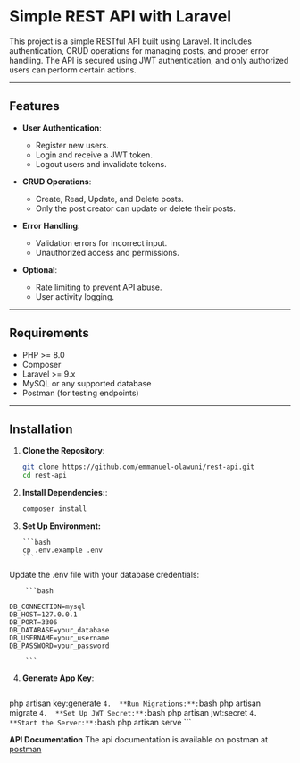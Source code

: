 # Simple REST API with Laravel

This project is a simple RESTful API built using Laravel. It includes authentication, CRUD operations for managing posts, and proper error handling. The API is secured using JWT authentication, and only authorized users can perform certain actions.

---

## Features

-   **User Authentication**:

    -   Register new users.
    -   Login and receive a JWT token.
    -   Logout users and invalidate tokens.

-   **CRUD Operations**:

    -   Create, Read, Update, and Delete posts.
    -   Only the post creator can update or delete their posts.

-   **Error Handling**:

    -   Validation errors for incorrect input.
    -   Unauthorized access and permissions.

-   **Optional**:
    -   Rate limiting to prevent API abuse.
    -   User activity logging.

---

## Requirements

-   PHP >= 8.0
-   Composer
-   Laravel >= 9.x
-   MySQL or any supported database
-   Postman (for testing endpoints)

---

## Installation

1.  **Clone the Repository**:
    ```bash
    git clone https://github.com/emmanuel-olawuni/rest-api.git
    cd rest-api
    ```
2.  **Install Dependencies:**:
    ```bash
    composer install
    ```

3.  **Set Up Environment:**

        ```bash
        cp .env.example .env
        ```

Update the .env file with your database credentials:

        ```bash

    DB_CONNECTION=mysql
    DB_HOST=127.0.0.1
    DB_PORT=3306
    DB_DATABASE=your_database
    DB_USERNAME=your_username
    DB_PASSWORD=your_password

        ```
    

4.  **Generate App Key**:
    ```bash
php artisan key:generate
    ```
4.  **Run Migrations:**:
    ```bash
php artisan migrate
    ```
4.  **Set Up JWT Secret:**:
    ```bash
php artisan jwt:secret
    ```
4.  **Start the Server:**:
    ```bash
php artisan serve
    ```


**API Documentation**
 The api documentation is available on postman at [postman](https://www.postman.com/emma2001/my-workspace/collection/gkph1l5/simple-rest-api?action=share&creator=23922527)